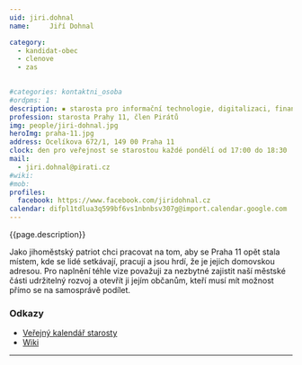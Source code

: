 ```yaml
---
uid: jiri.dohnal
name:     Jiří Dohnal

category:
  - kandidat-obec
  - clenove
  - zas

  
#categories: kontaktni_osoba    
#ordpms: 1
description: ▪ starosta pro informační technologie, digitalizaci, finanční politiku, krizové řízení a bydlení
profession: starosta Prahy 11, člen Pirátů
img: people/jiri-dohnal.jpg
heroImg: praha-11.jpg
address: Ocelíkova 672/1, 149 00 Praha 11
clock: den pro veřejnost se starostou každé pondělí od 17:00 do 18:30
mail:
  - jiri.dohnal@pirati.cz
#wiki: 
#mob: 
profiles:
  facebook: https://www.facebook.com/jiridohnal.cz
calendar: difpl1tdlua3q599bf6vs1nbnbsv307g@import.calendar.google.com
---
```


{{page.description}}

Jako jihoměstský patriot chci pracovat na tom, aby se Praha 11 opět stala místem, kde se lidé setkávají, pracují a jsou hrdí, že je jejich domovskou adresou. Pro naplnění téhle vize považuji za nezbytné zajistit naší městské části udržitelný rozvoj a otevřít ji jejím občanům, kteří musí mít možnost přímo se na samosprávě podílet.

### Odkazy 

* [Veřejný kalendář starosty](https://webmail.praha11.cz/owa/calendar/dohnalJ@praha11.cz/Kalendář/calendar.html)
* [Wiki](https://wiki.pirati.cz/lide/jiri_dohnal)



---

